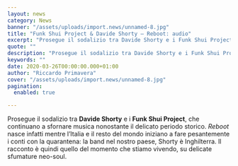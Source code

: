 ```yaml
---
layout: news
category: News
banner: "/assets/uploads/import.news/unnamed-8.jpg"
title: "Funk Shui Project & Davide Shorty – Reboot: audio"
excerpt: "Prosegue il sodalizio tra Davide Shorty e i Funk Shui Project, che continuano a sfornare musica nonostante il delicato periodo storico. Reboot nasce infatti mentre l’Italia e il resto del mondo iniziano a fare pesantemente i conti con la quarantena: la band nel nostro paese, Shorty è Inghilterra. Il racconto è quindi quello del momento [&hellip"
quote: ""
description: "Prosegue il sodalizio tra Davide Shorty e i Funk Shui Project, che continuano a sfornare musica nonostante il delicato periodo storico. Reboot nasce infatti mentre l’Italia e il resto del mondo iniziano a fare pesantemente i conti con la quarantena: la band nel nostro paese, Shorty è Inghilterra. Il racconto è quindi quello del momento [&hellip"
keywords: ""
date: 2020-03-26T00:00:00.000+01:00
author: "Riccardo Primavera"
cover: "/assets/uploads/import.news/unnamed-8.jpg"
pagination:
  enabled: true

---
```


Prosegue il sodalizio tra **Davide Shorty** e i **Funk Shui Project**, che continuano a sfornare musica nonostante il delicato periodo storico. _Reboot_ nasce infatti mentre l’Italia e il resto del mondo iniziano a fare pesantemente i conti con la quarantena: la band nel nostro paese, Shorty è Inghilterra. Il racconto è quindi quello del momento che stiamo vivendo, su delicate sfumature neo-soul.
